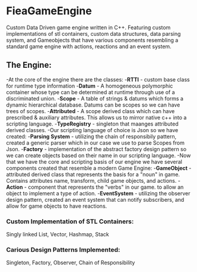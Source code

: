 # FieaGameEngine
Custom Data Driven game engine written in C++. Featuring custom implementations of stl containers, custom data structures, data parsing system, and Gameobjects that have various components resembling a standard game engine with actions, reactions and an event system.

## The Engine:
-At the core of the engine there are the classes:
  -**RTTI** - custom base class for runtime type information
  -**Datum** - A homogeneous polymorphic container whose type can be determined at runtime through use of a discriminated union.
  -**Scope** - A table of strings & datums which forms a dynamic hierarchical database. Datums can be scopes so we can have trees of scopes.
  -**Attributed** - A scope derived class which can have prescribed & auxiliary attributes. This allows us to mirror native c++ into a scripting language.
  -**TypeRegistry** - singleton that maanges attributed derived classes.
-Our scripting language of choice is Json so we have created:
  -**Parsing System** - utilizing the chain of responsibily pattern, created a generic parser which in our case we use to parse Scopes from Json.
  -**Factory** - implementation of the abstract factory design pattern so we can create objects based on their name in our scripting language.
-Now that we have the core and scripting basis of our engine we have several components created that resemble a modern Game Engine:
  -**GameObject** - attributed derived class that represents the basis for a "noun" in game. Contains attributes name, transform, child game objects, and actions.
  -**Action** - component that represents the "verbs" in our game. to allow an object to implement a type of action.
  -**EventSystem** - utilizing the observer design pattern, created an event system that can notify subscribers, and allow for game objects to have reactions.
  

### Custom Implementation of STL Containers:
Singly linked List, Vector, Hashmap, Stack

### Carious Design Patterns Implemented:
Singleton, Factory, Observer, Chain of Responsibility
